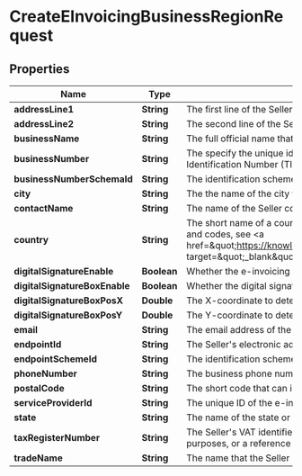 

# CreateEInvoicingBusinessRegionRequest


## Properties

| Name | Type | Description | Notes |
|------------ | ------------- | ------------- | -------------|
|**addressLine1** | **String** | The first line of the Seller’s address, which is often a street address or business name.  |  [optional] |
|**addressLine2** | **String** | The second line of the Seller’s address, which is often the name of a building.  |  [optional] |
|**businessName** | **String** | The full official name that the Seller is registered with the relevant legal authority.  |  |
|**businessNumber** | **String** | The specify the unique identifier number of the legal entity or person that you do business with.  For example, you must use a GSTIN for India and Tax Identification Number (TIN) for Saudi Arabia.  |  [optional] |
|**businessNumberSchemaId** | **String** | The identification scheme identifier that an official registrar issues to identify the Seller as a legal entity or person.  |  [optional] |
|**city** | **String** | The the name of the city where the business is located.  |  [optional] |
|**contactName** | **String** | The name of the Seller contact to receive e-invoicing data.  |  [optional] |
|**country** | **String** | The short name of a country or region where you must comply with e-invoicing requirements. For example, &#x60;IN&#x60; for India. For the full list of country names and codes, see &lt;a href&#x3D;\&quot;https://knowledgecenter.zuora.com/Quick_References/Country%2C_State%2C_and_Province_Codes/A_Country_Names_and_Their_ISO_Codes\&quot; target&#x3D;\&quot;_blank\&quot;&gt;ISO Standard Country Codes&lt;/a&gt;.  |  |
|**digitalSignatureEnable** | **Boolean** | Whether the e-invoicing service provider signs PDF files for billing documents.  |  [optional] |
|**digitalSignatureBoxEnable** | **Boolean** | Whether the digital signature box is displayed on PDF files for billing documents.  |  [optional] |
|**digitalSignatureBoxPosX** | **Double** | The X-coordinate to determine where the digital signature box is displayed on PDF files for billing documents.  |  [optional] |
|**digitalSignatureBoxPosY** | **Double** | The Y-coordinate to determine where the digital signature box is displayed on PDF files for billing documents.   |  [optional] |
|**email** | **String** | The email address of the Seller contact to receive e-invoicing data.  |  [optional] |
|**endpointId** | **String** | The Seller&#39;s electronic address, to which the application-level response to the e-invoice file might be delivered.  |  [optional] |
|**endpointSchemeId** | **String** | The identification scheme identifier of the Seller’s electronic address.  |  [optional] |
|**phoneNumber** | **String** | The business phone number of the Seller contact to receive e-invoicing data.  |  [optional] |
|**postalCode** | **String** | The short code that can identify the business address.  |  [optional] |
|**serviceProviderId** | **String** | The unique ID of the e-invoicing service provider that is associated to the business region.  |  [optional] |
|**state** | **String** | The name of the state or province where the business is located.  |  [optional] |
|**taxRegisterNumber** | **String** | The Seller&#39;s VAT identifier (also known as Seller VAT identification number) or the local identification (defined by the Seller’s address) of the Seller for tax purposes, or a reference that enables the Seller to state the registered tax status.  |  [optional] |
|**tradeName** | **String** | The name that the Seller is known as, other than the legal business name.  |  [optional] |



